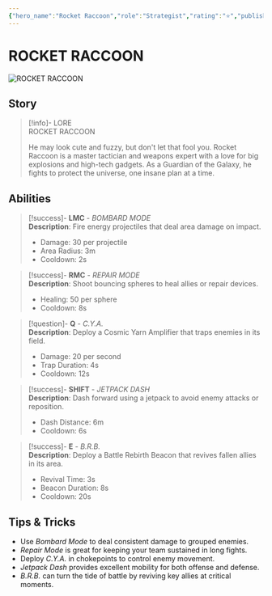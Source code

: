 ```yaml
---
{"hero_name":"Rocket Raccoon","role":"Strategist","rating":"⭐","publish":true,"poster":"https://marvelrivalscharacters.com/characters/rocket-raccoon.webp","intro":"Rocket may not look like a tech genius or an expert tactician, but this Guardian of the Galaxy is as fierce as he is clever.","PassFrontmatter":true}
---
```


# ROCKET RACCOON

![ROCKET RACCOON](https://r.res.easebar.com/pic/20241120/08ec1295-1fe5-43a1-8264-03f5baa1ddf0.png)

## Story
> [!info]- LORE  
> ROCKET RACCOON  
>
> He may look cute and fuzzy, but don't let that fool you. Rocket Raccoon is a master tactician and weapons expert with a love for big explosions and high-tech gadgets. As a Guardian of the Galaxy, he fights to protect the universe, one insane plan at a time.

## Abilities

> [!success]- **LMC** - *BOMBARD MODE*  
> **Description**: Fire energy projectiles that deal area damage on impact.  
> - Damage: 30 per projectile  
> - Area Radius: 3m  
> - Cooldown: 2s

> [!success]- **RMC** - *REPAIR MODE*  
> **Description**: Shoot bouncing spheres to heal allies or repair devices.  
> - Healing: 50 per sphere  
> - Cooldown: 8s

> [!question]- **Q** - *C.Y.A.*  
> **Description**: Deploy a Cosmic Yarn Amplifier that traps enemies in its field.  
> - Damage: 20 per second  
> - Trap Duration: 4s  
> - Cooldown: 12s

> [!success]- **SHIFT** - *JETPACK DASH*  
> **Description**: Dash forward using a jetpack to avoid enemy attacks or reposition.  
> - Dash Distance: 6m  
> - Cooldown: 6s

> [!success]- **E** - *B.R.B.*  
> **Description**: Deploy a Battle Rebirth Beacon that revives fallen allies in its area.  
> - Revival Time: 3s  
> - Beacon Duration: 8s  
> - Cooldown: 20s

## Tips & Tricks
- Use *Bombard Mode* to deal consistent damage to grouped enemies.  
- *Repair Mode* is great for keeping your team sustained in long fights.  
- Deploy *C.Y.A.* in chokepoints to control enemy movement.  
- *Jetpack Dash* provides excellent mobility for both offense and defense.  
- *B.R.B.* can turn the tide of battle by reviving key allies at critical moments.
